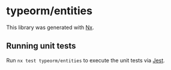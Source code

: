 # typeorm/entities

This library was generated with [Nx](https://nx.dev).

## Running unit tests

Run `nx test typeorm/entities` to execute the unit tests via [Jest](https://jestjs.io).
